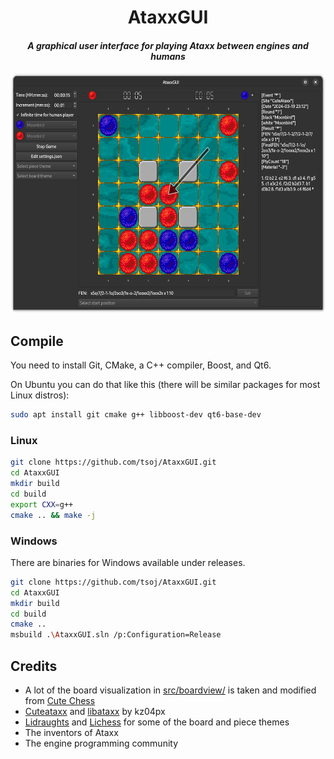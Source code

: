 <div align="center">
<p><h1>AtaxxGUI</h1>
<i><h4>A graphical user interface for playing Ataxx between engines and humans</h4></i>
<img src="./screenshot.png" height="384px">
</h1>
</div>

## Compile

You need to install Git, CMake, a C++ compiler, Boost, and Qt6. 

On Ubuntu you can do that like this (there will be similar packages for most Linux distros):
```bash
sudo apt install git cmake g++ libboost-dev qt6-base-dev
```

### Linux

```bash
git clone https://github.com/tsoj/AtaxxGUI.git
cd AtaxxGUI
mkdir build
cd build
export CXX=g++
cmake .. && make -j
```

### Windows

There are binaries for Windows available under releases.

```bash
git clone https://github.com/tsoj/AtaxxGUI.git
cd AtaxxGUI
mkdir build
cd build
cmake ..
msbuild .\AtaxxGUI.sln /p:Configuration=Release
```


## Credits

- A lot of the board visualization in [src/boardview/](src/boardview/) is taken and modified from [Cute Chess](https://github.com/cutechess/cutechess)
- [Cuteataxx](https://github.com/kz04px/cuteataxx) and [libataxx](https://github.com/kz04px/libataxx) by kz04px
- [Lidraughts](https://github.com/RoepStoep/lidraughts) and [Lichess](https://github.com/lichess-org/lila) for some of the board and piece themes
- The inventors of Ataxx
- The engine programming community
